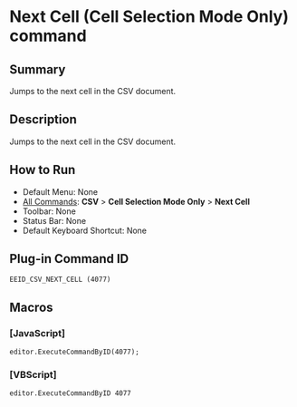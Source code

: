 # Next Cell (Cell Selection Mode Only) command

## Summary

Jumps to the next cell in the CSV document.

## Description

Jumps to the next cell in the CSV document.

## How to Run

- Default Menu: None
- [All Commands](../tools/all_commands): **CSV** \> **Cell Selection Mode Only** \> **Next Cell**
- Toolbar: None
- Status Bar: None
- Default Keyboard Shortcut: None

## Plug-in Command ID

```
EEID_CSV_NEXT_CELL (4077)```

## Macros

### \[JavaScript\]

```
editor.ExecuteCommandByID(4077);
```

### \[VBScript\]

```
editor.ExecuteCommandByID 4077
```
